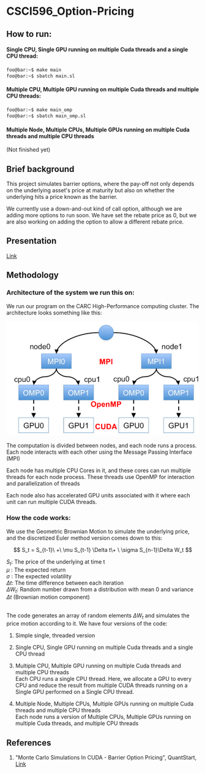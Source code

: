 # CSCI596_Option-Pricing

## How to run:

#### Single CPU, Single GPU running on multiple Cuda threads and a single CPU thread:
```console
foo@bar:~$ make main
foo@bar:~$ sbatch main.sl
```

#### Multiple CPU, Multiple GPU running on multiple Cuda threads and multiple CPU threads:
```console
foo@bar:~$ make main_omp
foo@bar:~$ sbatch main_omp.sl
```
#### Multiple Node, Multiple CPUs, Multiple GPUs running on multiple Cuda threads and multiple CPU threads
(Not finished yet)
## Brief background

This project simulates barrier options, where the pay-off not only depends on the underlying asset's price at maturity but also on whether the underlying hits a price known as the barrier.

We currently use a down-and-out kind of call option, although we are adding more options to run soon.
We have set the rebate price as 0, but we are also working on adding the option to allow a different rebate price.

## Presentation
[Link](https://docs.google.com/presentation/d/1jKo4DxYR8iUAGKAsCCW4L0UDvdvlTYFz5IpUdjG1vR8/edit#slide=id.g2628c323073_0_54)


## Methodology

### Architecture of the system we run this on:
We run our program on the CARC High-Performance computing cluster.
The architecture looks something like this:

![Alt text](image.png)
<p>
The computation is divided between nodes, and each node runs a process.
Each node interacts with each other using the Message Passing Interface (MPI)
<p>
Each node has multiple CPU Cores in it, and these cores can run multiple threads for each node process. These threads use OpenMP for interaction and parallelization of threads
<p>
Each node also has accelerated GPU units associated with it where each unit can run multiple CUDA threads.


### How the code works:

We use the Geometric Brownian Motion to simulate the underlying price, and the discretized Euler method version comes down to this:

$$ S_t = S_{t-1}\ +\  \mu S_{t-1} \Delta t\+ \ \sigma  S_{n-1}\Delta W_t  $$

$S_t$: The price of the underlying at time t <br>
$\mu$ : The expected return <br>
$\sigma$ : The expected volatility<br>
$\Delta t$: The time difference between each iteration <br>
$\Delta W_t$: Random number drawn from a distribution with mean 0 and variance $\Delta t$ (Brownian motion component) <br>
<br>

The code generates an array of random elements $\Delta W_t$ and simulates the price motion according to it. 
We have four versions of the code:
<ol>
<li> <p>Simple single, threaded version
<li> <p>Single CPU, Single GPU running on multiple Cuda threads and a single CPU thread
<li><p> Multiple CPU, Multiple GPU running on multiple Cuda threads and multiple CPU threads
<br> Each CPU runs a single CPU thread. Here, we allocate a GPU to every CPU and reduce the result from multiple CUDA threads running on a Single GPU performed on a Single CPU thread.  
<li> <p> Multiple Node, Multiple CPUs, Multiple GPUs running on multiple Cuda threads and multiple CPU threads<br>
Each node runs a version of Multiple CPUs, Multiple GPUs running on multiple Cuda threads, and multiple CPU threads
</ol>


## References

1. "Monte Carlo Simulations In CUDA - Barrier Option Pricing",  QuantStart, [Link](https://www.quantstart.com/articles/Monte-Carlo-Simulations-In-CUDA-Barrier-Option-Pricing/) <br>
